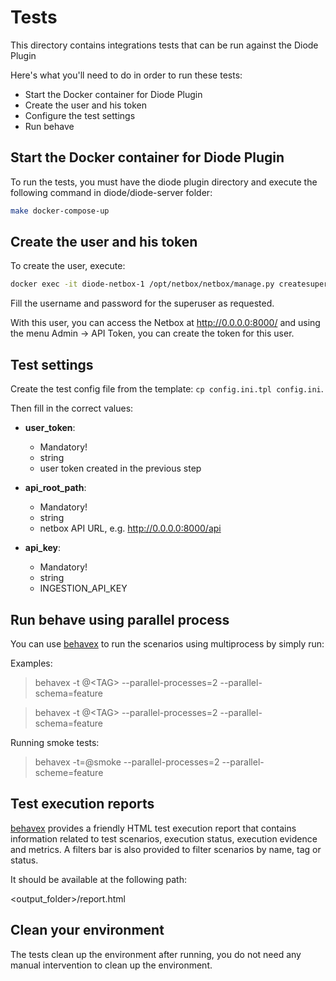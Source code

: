 # Tests
This directory contains integrations tests that can be run against the Diode Plugin


Here's what you'll need to do in order to run these tests:
- Start the Docker container for Diode Plugin
- Create the user and his token
- Configure the test settings
- Run behave


## Start the Docker container for Diode Plugin

To run the tests, you must have the diode plugin directory and execute the following command in diode/diode-server folder:

```bash
make docker-compose-up
```

## Create the user and his token

To create the user, execute:

```bash
docker exec -it diode-netbox-1 /opt/netbox/netbox/manage.py createsuperuser
```
Fill the username and password for the superuser as requested.

With this user, you can access the Netbox at http://0.0.0.0:8000/ and using the menu Admin -> API Token, you can create the token for this user.

## Test settings
Create the test config file from the template: `cp config.ini.tpl config.ini`.

Then fill in the correct values:

- **user_token**:
  - Mandatory!
  - string
  - user token created in the previous step

- **api_root_path**:
  - Mandatory!
  - string
  - netbox API URL, e.g. http://0.0.0.0:8000/api

- **api_key**:
  - Mandatory!
  - string
  - INGESTION_API_KEY


## Run behave using parallel process

You can use [behavex](https://github.com/hrcorval/behavex) to run the scenarios using multiprocess by simply run:

Examples:

> behavex -t @\<TAG\> --parallel-processes=2 --parallel-schema=feature

> behavex -t @\<TAG\> --parallel-processes=2 --parallel-schema=feature

Running smoke tests:

> behavex -t=@smoke --parallel-processes=2 --parallel-scheme=feature


## Test execution reports
[behavex](https://github.com/hrcorval/behavex) provides a friendly HTML test execution report that contains information related to test scenarios, execution status, execution evidence and metrics. A filters bar is also provided to filter scenarios by name, tag or status.

It should be available at the following path:

<output_folder>/report.html

## Clean your environment

The tests clean up the environment after running, you do not need any manual intervention to clean up the environment.
